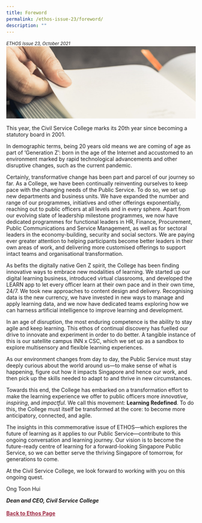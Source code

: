 ```yaml
---
title: Foreword
permalink: /ethos-issue-23/foreword/
description: ""
---
```

<style>

.back a
{
	color: #9f2943;
	font-weight: bold;
}

#banner img
{
	width:100%;
}
	
.author
{
border-bottom: 1px solid black;
margin-top:40px;
padding-bottom:30px;
border-top: 1px solid black;	

}

.author p {
	font-size: 0.9em;
	line-height:24px !important;
	}	

.break
{
   border-top: 1px solid  black;
   border-bottom: 1px solid black;
	 padding:20px;
	text-align:center;
	margin-top:50px;
}
	
.break1
{
font-family: Georgia;
	font-size:20px;
	font-style: italic;
	font-weight: bold;
}

.boxheader {
	color: white !important;
	}	

.containerbox {
	background-color: #B7C9E2;
	border-radius: 10px;
	padding: 5%;
	
	}	

li {
	font-size: 0.9em !important;
	
	}	

</style>

<em><small>ETHOS Issue 23, October 2021</small></em>
<img src="/images/Landing_Banner_Images/banner_preface_foreword.jpg">
  
<p>This year, the Civil Service College  
marks its 20th year since becoming  
a statutory board in 2001. </p>  
  
<p>In demographic terms, being 20 years  
old means we are coming of age as  
part of ‘Generation Z’: born in the  
age of the Internet and accustomed  
to an environment marked by rapid  
technological advancements and  
other disruptive changes, such as  
the current pandemic.</p>  
  
<p>Certainly, transformative change has  
been part and parcel of our journey  
so far. As a College, we have been  
continually reinventing ourselves to  
keep pace with the changing needs of  
the Public Service. To do so, we set up  
new departments and business units. We  
have expanded the number and range  
of our programmes, initiatives and other  
offerings exponentially, reaching out to  
public officers at all levels and in every  
sphere. Apart from our evolving slate  
of leadership milestone programmes,  
we now have dedicated programmes  
for functional leaders in HR, Finance,  
Procurement, Public Communications  
and Service Management, as well as  
for sectoral leaders in the economy-building, security and social sectors.  
We are paying ever greater attention  
to helping participants become better  
leaders in their own areas of work, and  
delivering more customised offerings to  
support intact teams and organisational  
transformation.</p>  
  
<p>As befits the digitally native Gen Z spirit,  
the College has been finding innovative  
ways to embrace new modalities of  
learning. We started up our digital  
learning business, introduced virtual  
classrooms, and developed the LEARN  
app to let every officer learn at their  
own pace and in their own time, 24/7.  
We took new approaches to content  
design and delivery. Recognising data  
is the new currency, we have invested in  
new ways to manage and apply learning  
data, and we now have dedicated teams  
exploring how we can harness artificial  
intelligence to improve learning and  
development.</p>  
  
<p>In an age of disruption, the most enduring  
competence is the ability to stay agile  
and keep learning. This ethos of continual  
discovery has fuelled our drive to innovate  
and experiment in order to do better. A  
tangible instance of this is our satellite  
campus INN x CSC, which we set up as  
a sandbox to explore multisensory and  
flexible learning experiences.</p>  
  
<p>As our environment changes from day  
to day, the Public Service must stay  
deeply curious about the world around  
us—to make sense of what is happening,  
figure out how it impacts Singapore and  
hence our work, and then pick up the  
skills needed to adapt to and thrive in  
new circumstances.</p>  
  
<p>Towards this end, the College has  
embarked on a transformation effort  
to make the learning experience we  
offer to public officers more <em>innovative</em>,  
<em>inspiring</em>, and <em>impactful</em>. We call this  
movement: <strong>Learning Redefined</strong>. To  
do this, the College must itself be  
transformed at the core: to become  
more anticipatory, connected, and agile.</p>  
  
<p>The insights in this commemorative issue  
of ETHOS—which explores the future  
of learning as it applies to our Public  
Service—contribute to this ongoing  
conversation and learning journey. Our  
vision is to become the future-ready  
centre of learning for a forward-looking  
Singapore Public Service, so we can  
better serve the thriving Singapore  
of tomorrow, for generations to come.</p>  
  
<p>At the Civil Service College, we look  
forward to working with you on this  
ongoing quest.</p>  
  
<p>Ong Toon Hui</p>
<strong><em>Dean and CEO, Civil Service College  
</em></strong>




<br>
<br>	
<div class="back">
<a href="/ethos/">Back to Ethos Page</a>	
</div>